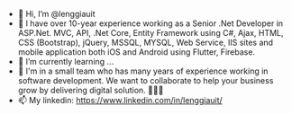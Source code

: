 - 👋 Hi, I’m @lenggiauit
- 👀 I have over 10-year experience working as a Senior .Net Developer in ASP.Net. MVC, API, .Net Core, Entity Framework using C#, Ajax, HTML, CSS (Bootstrap), jQuery, MSSQL, MYSQL, Web Service, IIS sites and mobile application both iOS and Android using Flutter, Firebase.
- 🌱 I’m currently learning ...
- 💞️ I'm in a small team who has many years of experience working in software development. We want to collaborate to help your business grow by delivering digital solution. 🚀🚀🚀
- 📫 My linkedin: https://www.linkedin.com/in/lenggiauit/

<!---
lenggiauit/lenggiauit is a ✨ special ✨ repository because its `README.md` (this file) appears on your GitHub profile.
You can click the Preview link to take a look at your changes.
--->
